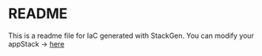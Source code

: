 # README
This is a readme file for IaC generated with StackGen.
You can modify your appStack -> [here](http://main.dev.stackgen.com/appstacks/9c239bfa-ba1f-49de-be64-1dcf0d928222)
